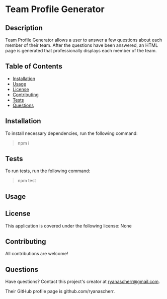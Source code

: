 # Team Profile Generator


  
## Description

Team Profile Generator allows a user to answer a few questions about each member of their team. After the questions have been answered, an HTML page is generated that professionally displays each member of the team.

## Table of Contents

- [Installation](#installation)
- [Usage](#usage)
- [License](#license)
- [Contributing](#contributing)
- [Tests](#tests)
- [Questions](#questions)

## Installation

To install necessary dependencies, run the following command:

> npm i 

## Tests

To run tests, run the following command:

> npm test 

## Usage



## License

This application is covered under the following license: None

## Contributing

All contributions are welcome!

## Questions

Have questions? Contact this project's creator at ryanascherr@gmail.com.

Their GitHub profile page is github.com/ryanascherr.

